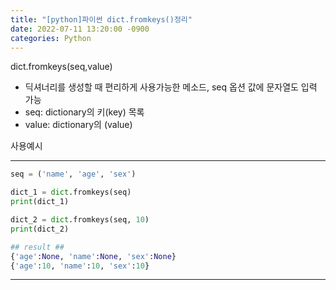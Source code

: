 ```yaml
---
title: "[python]파이썬 dict.fromkeys()정리"
date: 2022-07-11 13:20:00 -0900
categories: Python
---
```


dict.fromkeys(seq,value)
- 딕셔너리를 생성할 때 편리하게 사용가능한 메소드, seq 옵션 값에 문자열도 입력 가능
- seq: dictionary의 키(key) 목록
- value: dictionary의 (value)

사용예시

---
```python
seq = ('name', 'age', 'sex')

dict_1 = dict.fromkeys(seq)
print(dict_1)

dict_2 = dict.fromkeys(seq, 10)
print(dict_2)

## result ##
{'age':None, 'name':None, 'sex':None}
{'age':10, 'name':10, 'sex':10}
```

---

